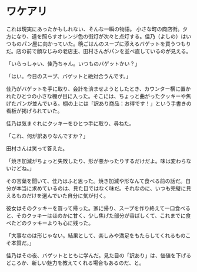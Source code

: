 # ワケアリ

これは現実にあったかもしれない、そんな一瞬の物語。
小さな町の商店街。夕方になり、道を照らすオレンジ色の街灯が次々と点灯する。佳乃（よしの）はいつものパン屋に向かっていた。晩ごはんのスープに添えるバゲットを買うつもりだ。店の前で顔なじみの老店主、田村さんがパンを並べ直しているのが見える。

「いらっしゃい、佳乃ちゃん。いつものバゲットかい？」

「はい。今日のスープ、バゲットと絶対合うんです。」

佳乃がバゲットを手に取り、会計を済ませようとしたとき、カウンター横に置かれたひとつの小さな棚が目に入った。そこには、ちょっと曲がったクッキーや焦げたパンが並んでいる。棚の上には「訳あり商品：お得です！」という手書きの看板が掲げられていた。

佳乃は気まぐれにクッキーをひとつ手に取り、尋ねた。

「これ、何が訳ありなんですか？」

田村さんは笑って答えた。

「焼き加減がちょっと失敗したり、形が悪かったりするだけだよ。味は変わらないけどね。」

その言葉を聞いて、佳乃はふと思った。焼き加減や形なんて食べる前の話だ。自分が本当に求めているのは、見た目ではなく味だ。それなのに、いつも完璧に見えるものだけを選んでいた自分に気が付く。

彼女はそのクッキーを買って帰った。家に帰り、スープを作り終えて一口食べると、そのクッキーはほのかに甘く、少し焦げた部分が香ばしくて、これまでに食べたどのクッキーよりも心に残った。

「大事なのは形じゃない。結果として、楽しみや満足をもたらしてくれるものこそ本質だ。」

佳乃はその夜、バゲットとともに学んだ。見た目の「訳あり」は、価値を下げるどころか、新しい魅力を教えてくれる場合もあるのだ、と。
